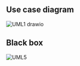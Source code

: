 ## Use case diagram
![UML1 drawio](https://user-images.githubusercontent.com/98843684/162564729-1a1c872f-daec-4b54-be18-b8efb24be02e.png)
## Black box
![UML5](https://user-images.githubusercontent.com/98843684/162565188-9fc6584e-4c41-49fc-a8a9-efc2f43afff6.jpg)
